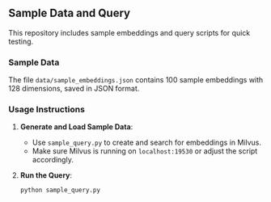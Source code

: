 ## Sample Data and Query

This repository includes sample embeddings and query scripts for quick testing.

### Sample Data

The file `data/sample_embeddings.json` contains 100 sample embeddings with 128 dimensions, saved in JSON format.

### Usage Instructions

1. **Generate and Load Sample Data**:
   - Use `sample_query.py` to create and search for embeddings in Milvus.
   - Make sure Milvus is running on `localhost:19530` or adjust the script accordingly.

2. **Run the Query**:
   ```bash
   python sample_query.py
